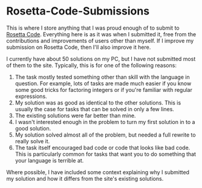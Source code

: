 # Rosetta-Code-Submissions
This is where I store anything that I was proud enough of to submit to [Rosetta Code](https://rosettacode.org/wiki/Rosetta_Code). Everything here is as it was when I submitted it, free from the contributions and improvements of users other than myself. If I improve my submission on Rosetta Code, then I'll also improve it here.

I currently have about 50 solutions on my PC, but I have not submitted most of them to the site. Typically, this is for one of the following reasons:
1. The task mostly tested something other than skill with the language in question. For example, lots of tasks are made much easier if you know some good tricks for factoring integers or if you're familiar with regular expressions.
2. My solution was as good as identical to the other solutions. This is usually the case for tasks that can be solved in only a few lines.
3. The existing solutions were far better than mine.
4. I wasn't interested enough in the problem to turn my first solution in to a good solution.
5. My solution solved almost all of the problem, but needed a full rewrite to really solve it.
6. The task itself encouraged bad code or code that looks like bad code. This is particularly common for tasks that want you to do something that your language is terrible at.

Where possible, I have included some context explaining why I submitted my solution and how it differs from the site's existing solutions.